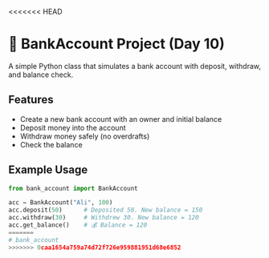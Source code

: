 <<<<<<< HEAD
# 🏦 BankAccount Project (Day 10)

A simple Python class that simulates a bank account with deposit, withdraw, and balance check.

## Features
- Create a new bank account with an owner and initial balance
- Deposit money into the account
- Withdraw money safely (no overdrafts)
- Check the balance

## Example Usage

```python
from bank_account import BankAccount

acc = BankAccount("Ali", 100)
acc.deposit(50)      # Deposited 50. New balance = 150
acc.withdraw(30)     # Withdrew 30. New balance = 120
acc.get_balance()    # 💰 Balance = 120
=======
# bank_account
>>>>>>> 0caa1654a759a74d72f726e959881951d68e6852
